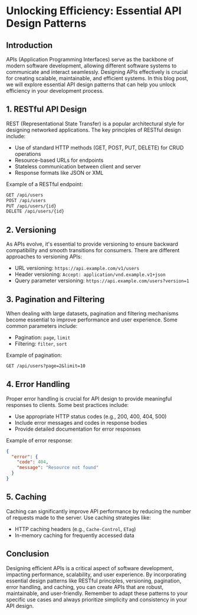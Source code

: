 # Unlocking Efficiency: Essential API Design Patterns

## Introduction

APIs (Application Programming Interfaces) serve as the backbone of modern software development, allowing different software systems to communicate and interact seamlessly. Designing APIs effectively is crucial for creating scalable, maintainable, and efficient systems. In this blog post, we will explore essential API design patterns that can help you unlock efficiency in your development process.

## 1. RESTful API Design

REST (Representational State Transfer) is a popular architectural style for designing networked applications. The key principles of RESTful design include:

- Use of standard HTTP methods (GET, POST, PUT, DELETE) for CRUD operations
- Resource-based URLs for endpoints
- Stateless communication between client and server
- Response formats like JSON or XML

Example of a RESTful endpoint:
```markdown
GET /api/users
POST /api/users
PUT /api/users/{id}
DELETE /api/users/{id}
```

## 2. Versioning

As APIs evolve, it's essential to provide versioning to ensure backward compatibility and smooth transitions for consumers. There are different approaches to versioning APIs:

- URL versioning: `https://api.example.com/v1/users`
- Header versioning: `Accept: application/vnd.example.v1+json`
- Query parameter versioning: `https://api.example.com/users?version=1`

## 3. Pagination and Filtering

When dealing with large datasets, pagination and filtering mechanisms become essential to improve performance and user experience. Some common parameters include:

- Pagination: `page`, `limit`
- Filtering: `filter`, `sort`

Example of pagination:
```markdown
GET /api/users?page=2&limit=10
```

## 4. Error Handling

Proper error handling is crucial for API design to provide meaningful responses to clients. Some best practices include:

- Use appropriate HTTP status codes (e.g., 200, 400, 404, 500)
- Include error messages and codes in response bodies
- Provide detailed documentation for error responses

Example of error response:
```json
{
  "error": {
    "code": 404,
    "message": "Resource not found"
  }
}
```

## 5. Caching

Caching can significantly improve API performance by reducing the number of requests made to the server. Use caching strategies like:

- HTTP caching headers (e.g., `Cache-Control`, `ETag`)
- In-memory caching for frequently accessed data

## Conclusion

Designing efficient APIs is a critical aspect of software development, impacting performance, scalability, and user experience. By incorporating essential design patterns like RESTful principles, versioning, pagination, error handling, and caching, you can create APIs that are robust, maintainable, and user-friendly. Remember to adapt these patterns to your specific use cases and always prioritize simplicity and consistency in your API design.